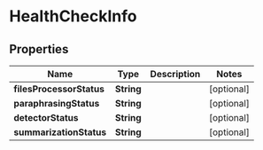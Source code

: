 

# HealthCheckInfo


## Properties

| Name | Type | Description | Notes |
|------------ | ------------- | ------------- | -------------|
|**filesProcessorStatus** | **String** |  |  [optional] |
|**paraphrasingStatus** | **String** |  |  [optional] |
|**detectorStatus** | **String** |  |  [optional] |
|**summarizationStatus** | **String** |  |  [optional] |




